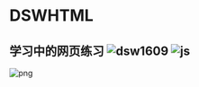 # DSWHTML
## 学习中的网页练习  ![dsw1609](https://img.shields.io/badge/DSW1609-HTML-sucess.svg)  ![js](https://img.shields.io/badge/DSW1609-JavaScript-orange.svg)
![png](https://github.com/DSW1609/DSWgitimg/blob/master/DSWHTML.PNG)
